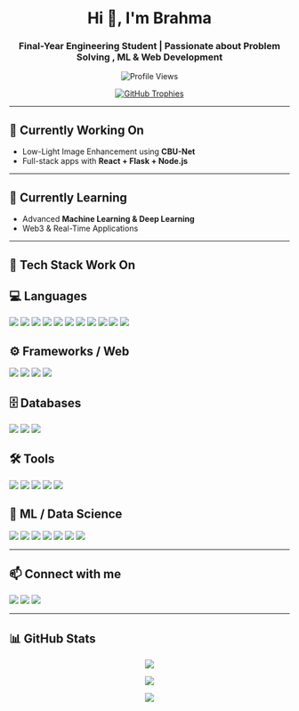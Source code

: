 <h1 align="center">Hi 👋, I'm Brahma</h1>
<h3 align="center">Final-Year Engineering Student | Passionate about Problem Solving , ML & Web Development</h3>

<p align="center">
  <img src="https://komarev.com/ghpvc/?username=brahmagithubrit&label=Profile%20views&color=0e75b6&style=flat" alt="Profile Views" />
</p>

<p align="center">
  <a href="https://github.com/ryo-ma/github-profile-trophy">
    <img src="https://github-profile-trophy.vercel.app/?username=brahmagithubrit" alt="GitHub Trophies" />
  </a>
</p>

---

## 🔭 Currently Working On
- Low-Light Image Enhancement using **CBU-Net**  
- Full-stack apps with **React + Flask + Node.js**  


---

## 🌱 Currently Learning
- Advanced **Machine Learning & Deep Learning**  
- Web3 & Real-Time Applications  

---

## 💼 Tech Stack Work On

## 💻 Languages
<p align="left">
<img src="https://img.shields.io/badge/-C-333333?style=for-the-badge&logo=c&logoColor=white" />
<img src="https://img.shields.io/badge/-C++-333333?style=for-the-badge&logo=c%2B%2B&logoColor=white" />
<img src="https://img.shields.io/badge/-Java-333333?style=for-the-badge&logo=java&logoColor=white" />
<img src="https://img.shields.io/badge/-Python-333333?style=for-the-badge&logo=python&logoColor=white" />
<img src="https://img.shields.io/badge/-HTML5-333333?style=for-the-badge&logo=html5&logoColor=E34F26" />
<img src="https://img.shields.io/badge/-CSS3-333333?style=for-the-badge&logo=css3&logoColor=1572B6" />
<img src="https://img.shields.io/badge/-JavaScript-333333?style=for-the-badge&logo=javascript&logoColor=F7DF1E" />
<img src="https://img.shields.io/badge/-TypeScript-333333?style=for-the-badge&logo=typescript&logoColor=3178C6" />
<img src="https://img.shields.io/badge/-Flutter-333333?style=for-the-badge&logo=flutter&logoColor=02569B" />
<img src="https://img.shields.io/badge/-Firebase-333333?style=for-the-badge&logo=firebase&logoColor=FFCA28" />
<img src="https://img.shields.io/badge/-Android-333333?style=for-the-badge&logo=android&logoColor=3DDC84" />
</p>

## ⚙️ Frameworks / Web
<p align="left">
<img src="https://img.shields.io/badge/-React-333333?style=for-the-badge&logo=react&logoColor=61DAFB" />
<img src="https://img.shields.io/badge/-Node.js-333333?style=for-the-badge&logo=node.js&logoColor=339933" />
<img src="https://img.shields.io/badge/-Flask-333333?style=for-the-badge&logo=flask&logoColor=white" />
<img src="https://img.shields.io/badge/-Django-333333?style=for-the-badge&logo=django&logoColor=white" />
</p>

## 🗄️ Databases
<p align="left">
<img src="https://img.shields.io/badge/-MongoDB-333333?style=for-the-badge&logo=mongodb&logoColor=white" />
<img src="https://img.shields.io/badge/-MySQL-333333?style=for-the-badge&logo=mysql&logoColor=white" />
<img src="https://img.shields.io/badge/-PostgreSQL-333333?style=for-the-badge&logo=postgresql&logoColor=white" />
</p>

## 🛠️ Tools
<p align="left">
<img src="https://img.shields.io/badge/-Git-333333?style=for-the-badge&logo=git&logoColor=F05032" />
<img src="https://img.shields.io/badge/-GitHub-333333?style=for-the-badge&logo=github&logoColor=white" />
<img src="https://img.shields.io/badge/-Bitbucket-333333?style=for-the-badge&logo=bitbucket&logoColor=white" />
<img src="https://img.shields.io/badge/-Postman-333333?style=for-the-badge&logo=postman&logoColor=FF6C37" />
<img src="https://img.shields.io/badge/-Docker-333333?style=for-the-badge&logo=docker&logoColor=2496ED" />
</p>

## 🧠 ML / Data Science
<p align="left">
<img src="https://img.shields.io/badge/-NumPy-333333?style=for-the-badge&logo=numpy&logoColor=white" />
<img src="https://img.shields.io/badge/-Pandas-333333?style=for-the-badge&logo=pandas&logoColor=white" />
<img src="https://img.shields.io/badge/-Matplotlib-333333?style=for-the-badge&logo=matplotlib&logoColor=white" />
<img src="https://img.shields.io/badge/-Seaborn-333333?style=for-the-badge&logo=seaborn&logoColor=4C72B0" />
<img src="https://img.shields.io/badge/-Scikit--Learn-333333?style=for-the-badge&logo=scikitlearn&logoColor=white" />
<img src="https://img.shields.io/badge/-TensorFlow-333333?style=for-the-badge&logo=tensorflow&logoColor=FF6F00" />
<img src="https://img.shields.io/badge/-PyTorch-333333?style=for-the-badge&logo=pytorch&logoColor=white" />
</p>


---

## 📫 Connect with me
<p align="left">
<a href="https://www.linkedin.com/in/brahmananda-tosh-770995266/"><img src="https://img.shields.io/badge/-LinkedIn-0077B5?style=for-the-badge&logo=linkedin&logoColor=white" /></a>
<a href="https://x.com/Brahmanand3151"><img src="https://img.shields.io/badge/-Twitter-1DA1F2?style=for-the-badge&logo=twitter&logoColor=white" /></a>
<a href="mailto:brahmah7011@gmail.com"><img src="https://img.shields.io/badge/-Gmail-D14836?style=for-the-badge&logo=gmail&logoColor=white" /></a>

</p>

---

## 📊 GitHub Stats

<p align="center">
  <img src="https://github-readme-stats.vercel.app/api?username=brahmagithubrit&show_icons=true&theme=dark" />
</p>
<p align="center">
  <img src="https://github-readme-streak-stats.herokuapp.com/?user=brahmagithubrit&theme=dark" />
</p>
<p align="center">
  <img src="https://github.com/abhisheknaiidu/awesome-github-profile-readme/blob/master/assets/github-contribution-grid-snake.svg" />
</p>
